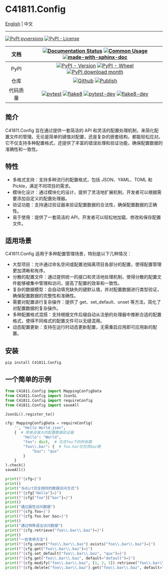 # C41811.Config

[English](README_EN.md) | 中文

---

[![PyPI pyversions](https://img.shields.io/pypi/pyversions/c41811.config.svg)](https://pypi.python.org/pypi/C41811.Config/)
[![PyPI - License](https://img.shields.io/pypi/l/C41811.Config?color=blue)](https://github.com/C418-11/C41811_Config/blob/main/LICENSE)

|  文档  |                                                                                                                                                                                                                                [![Documentation Status](https://readthedocs.org/projects/c41811config/badge/?version=latest)](https://C41811Config.readthedocs.io) [![Common Usage](https://img.shields.io/badge/%E5%B8%B8%E8%A7%81-%E7%94%A8%E6%B3%95-green?logo=googledocs&logoColor=white)](https://c41811config.readthedocs.io/zh-cn/latest/CommonUsage.html)  [![made-with-sphinx-doc](https://img.shields.io/badge/Made%20with-Sphinx-1f425f.svg)](https://www.sphinx-doc.org/)                                                                                                                                                                                                                                 |
|:----:|:---------------------------------------------------------------------------------------------------------------------------------------------------------------------------------------------------------------------------------------------------------------------------------------------------------------------------------------------------------------------------------------------------------------------------------------------------------------------------------------------------------------------------------------------------------------------------------------------------------------------------------------------------------------------------------------------------------------------------------------------------------------------------------------------------------------------------------------------------------------------------------------------------------------------:|
| PyPI |                                                                                                                                                                                                                                                                                 [![PyPI - Version](https://img.shields.io/pypi/v/C41811.Config)](https://pypi.python.org/pypi/C41811.Config/) [![PyPI - Wheel](https://img.shields.io/pypi/wheel/C41811.Config)](https://pypi.python.org/pypi/C41811.Config/) [![PyPI download month](https://img.shields.io/pypi/dm/c41811.config.svg)](https://pypi.python.org/pypi/C41811.Config/)                                                                                                                                                                                                                                                                                 |
|  仓库  |                                                                                                                                                                                                                                                                                   [![Github](https://img.shields.io/badge/Github-C41811.Config-green?logo=github)](https://github.com/C418-11/C41811_Config/) [![Publish](https://img.shields.io/github/actions/workflow/status/C418-11/C41811_Config/python-publish.yml?logo=github&label=Pubilsh)](https://github.com/C418-11/C41811_Config/actions/workflows/python-publish.yml)                                                                                                                                                                                                                                                                                   |
| 代码质量 | [![pytest](https://img.shields.io/github/actions/workflow/status/C418-11/C41811_Config/python-pytest.yml?logo=github&label=pytest)](https://github.com/C418-11/C41811_Config/actions/workflows/python-pytest.yml) [![flake8](https://img.shields.io/github/actions/workflow/status/C418-11/C41811_Config/python-flake8.yml?logo=github&label=flake8)](https://github.com/C418-11/C41811_Config/actions/workflows/python-flake8.yml) [![pytest-dev](https://img.shields.io/github/actions/workflow/status/C418-11/C41811_Config/python-pytest.yml?branch=develop&logo=github&label=pytest-dev)](https://github.com/C418-11/C41811_Config/actions/workflows/python-pytest.yml) [![flake8-dev](https://img.shields.io/github/actions/workflow/status/C418-11/C41811_Config/python-flake8.yml?branch=develop&logo=github&label=flake8-dev)](https://github.com/C418-11/C41811_Config/actions/workflows/python-flake8.yml) |

## 简介

C41811.Config 旨在通过提供一套简洁的 API
和灵活的配置处理机制，来简化配置文件的管理。无论是简单的键值对配置，还是复杂的嵌套结构，都能轻松应对。它不仅支持多种配置格式，还提供了丰富的错误处理和验证功能，确保配置数据的准确性和一致性。

## 特性

* 多格式支持：支持多种流行的配置格式，包括 JSON、YAML、TOML 和 Pickle，满足不同项目的需求。
* 模块化设计：通过模块化的设计，提供了灵活地扩展机制，开发者可以根据需要添加自定义的配置处理器。
* 验证功能：支持通过验证器来验证配置数据的合法性，确保配置数据的正确性。
* 易于使用：提供了一套简洁的 API，开发者可以轻松地加载、修改和保存配置文件。

## 适用场景

C41811.Config 适用于多种配置管理场景，特别是以下几种情况：

* 大型项目：允许通过命名空间或配置池隔离项目各部分的配置，使得配置管理更加清晰和有序。
* 分散的配置文件：通过提供统一的接口和灵活地处理机制，使得分散的配置文件能够被集中管理和访问，提高了配置的效率和一致性。
* 复杂的数据模型：会自动填充缺失的键默认值，并对配置数据进行类型验证，确保配置数据的完整性和准确性。
* 需要对配置进行复杂操作：提供了 get、set_default、unset 等方法，简化了对配置数据的复杂操作。
* 多种配置格式混搭：支持根据文件后缀自动从注册的处理器中推断合适的配置格式，使得不同格式的配置文件可以无缝混用。
* 动态配置更新：支持在运行时动态更新配置，无需重启应用即可应用新的配置。

## 安装

```commandline
pip install C41811.Config
```

## 一个简单的示例

```python
from C41811.Config import MappingConfigData
from C41811.Config import JsonSL
from C41811.Config import requireConfig
from C41811.Config import saveAll

JsonSL().register_to()

cfg: MappingConfigData = requireConfig(
    '', "Hello World.json",
    {  # 简单且强大的配置数据验证器
        "Hello": "World",
        "foo": dict,  # 包含foo下的所有键
        "foo\\.bar": {  # foo.bar仅包含baz键
            "baz": "qux"
        }
    }
).check()
saveAll()

print(f"{cfg=}")
print()
print("与dict完全相同的数据访问方式")
print(f"{cfg["Hello"]=}")
print(f"{cfg["foo"]["bar"]=}")
print()
print("通过属性访问数据")
print(f"{cfg.foo=}")
print(f"{cfg.foo.bar.baz=}")
print()
print("通过特殊语法访问数据")
print(f"{cfg.retrieve("foo\\.bar\\.baz")=}")
print()
print("一些常用方法")
print(f"{cfg.unset("foo\\.bar\\.baz").exists("foo\\.bar\\.baz")=}")
print(f"{cfg.get("foo\\.bar\\.baz")=}")
print(f"{cfg.set_default("foo\\.bar\\.baz", "qux")=}")
print(f"{cfg.get("foo\\.bar\\.baz", default="default")=}")
print(f"{cfg.modify("foo\\.bar\\.baz", [1, 2, 3]).retrieve("foo\\.bar\\.baz\\[1\\]")=}")
print(f"{cfg.delete("foo\\.bar\\.baz").get("foo\\.bar\\.baz", default="default")=}")
```
